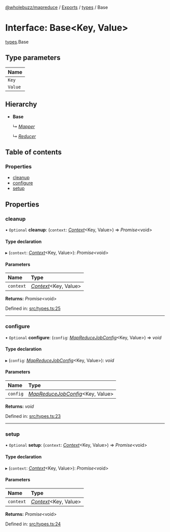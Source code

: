 [@wholebuzz/mapreduce](../README.md) / [Exports](../modules.md) / [types](../modules/types.md) / Base

# Interface: Base<Key, Value\>

[types](../modules/types.md).Base

## Type parameters

| Name |
| :------ |
| `Key` |
| `Value` |

## Hierarchy

- **Base**

  ↳ [*Mapper*](types.mapper.md)

  ↳ [*Reducer*](types.reducer.md)

## Table of contents

### Properties

- [cleanup](types.base.md#cleanup)
- [configure](types.base.md#configure)
- [setup](types.base.md#setup)

## Properties

### cleanup

• `Optional` **cleanup**: (`context`: [*Context*](types.context.md)<Key, Value\>) => *Promise*<void\>

#### Type declaration

▸ (`context`: [*Context*](types.context.md)<Key, Value\>): *Promise*<void\>

#### Parameters

| Name | Type |
| :------ | :------ |
| `context` | [*Context*](types.context.md)<Key, Value\> |

**Returns:** *Promise*<void\>

Defined in: [src/types.ts:25](https://github.com/wholebuzz/mapreduce/blob/master/src/types.ts#L25)

___

### configure

• `Optional` **configure**: (`config`: [*MapReduceJobConfig*](types.mapreducejobconfig.md)<Key, Value\>) => *void*

#### Type declaration

▸ (`config`: [*MapReduceJobConfig*](types.mapreducejobconfig.md)<Key, Value\>): *void*

#### Parameters

| Name | Type |
| :------ | :------ |
| `config` | [*MapReduceJobConfig*](types.mapreducejobconfig.md)<Key, Value\> |

**Returns:** *void*

Defined in: [src/types.ts:23](https://github.com/wholebuzz/mapreduce/blob/master/src/types.ts#L23)

___

### setup

• `Optional` **setup**: (`context`: [*Context*](types.context.md)<Key, Value\>) => *Promise*<void\>

#### Type declaration

▸ (`context`: [*Context*](types.context.md)<Key, Value\>): *Promise*<void\>

#### Parameters

| Name | Type |
| :------ | :------ |
| `context` | [*Context*](types.context.md)<Key, Value\> |

**Returns:** *Promise*<void\>

Defined in: [src/types.ts:24](https://github.com/wholebuzz/mapreduce/blob/master/src/types.ts#L24)
